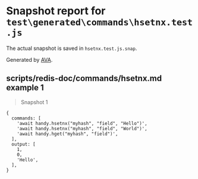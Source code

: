 # Snapshot report for `test\generated\commands\hsetnx.test.js`

The actual snapshot is saved in `hsetnx.test.js.snap`.

Generated by [AVA](https://ava.li).

## scripts/redis-doc/commands/hsetnx.md example 1

> Snapshot 1

    {
      commands: [
        'await handy.hsetnx("myhash", "field", "Hello")',
        'await handy.hsetnx("myhash", "field", "World")',
        'await handy.hget("myhash", "field")',
      ],
      output: [
        1,
        0,
        'Hello',
      ],
    }
